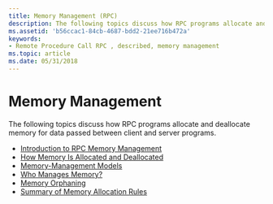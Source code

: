 ```yaml
---
title: Memory Management (RPC)
description: The following topics discuss how RPC programs allocate and deallocate memory for data passed between client and server programs.
ms.assetid: 'b56ccac1-84cb-4687-bdd2-21ee716b472a'
keywords:
- Remote Procedure Call RPC , described, memory management
ms.topic: article
ms.date: 05/31/2018
---
```


# Memory Management

The following topics discuss how RPC programs allocate and deallocate memory for data passed between client and server programs.

-   [Introduction to RPC Memory Management](introduction-to-rpc-memory-management.md)
-   [How Memory Is Allocated and Deallocated](how-memory-is-allocated-and-deallocated.md)
-   [Memory-Management Models](memory-management-models.md)
-   [Who Manages Memory?](who-manages-memory-.md)
-   [Memory Orphaning](memory-orphaning.md)
-   [Summary of Memory Allocation Rules](summary-of-memory-allocation-rules.md)

 

 




